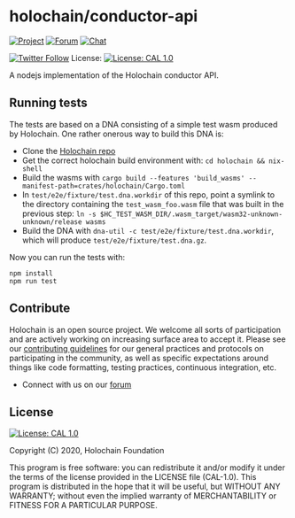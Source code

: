 # holochain/conductor-api

[![Project](https://img.shields.io/badge/project-holochain-blue.svg?style=flat-square)](http://holochain.org/)
[![Forum](https://img.shields.io/badge/chat-forum%2eholochain%2enet-blue.svg?style=flat-square)](https://forum.holochain.org)
[![Chat](https://img.shields.io/badge/chat-chat%2eholochain%2enet-blue.svg?style=flat-square)](https://chat.holochain.org)

[![Twitter Follow](https://img.shields.io/twitter/follow/holochain.svg?style=social&label=Follow)](https://twitter.com/holochain)
License: [![License: CAL 1.0](https://img.shields.io/badge/License-CAL%201.0-blue.svg)](https://github.com/holochain/cryptographic-autonomy-license)

A nodejs implementation of the Holochain conductor API.

## Running tests

The tests are based on a DNA consisting of a simple test wasm produced by Holochain. One rather onerous way to build this DNA is:

- Clone the [Holochain repo](https://github.com/holochain/holochain)
- Get the correct holochain build environment with: `cd holochain && nix-shell`
- Build the wasms with `cargo build --features 'build_wasms' --manifest-path=crates/holochain/Cargo.toml`
- In `test/e2e/fixture/test.dna.workdir` of this repo, point a symlink to the directory containing the `test_wasm_foo.wasm` file that was built in the previous step: `ln -s $HC_TEST_WASM_DIR/.wasm_target/wasm32-unknown-unknown/release wasms`
- Build the DNA with `dna-util -c test/e2e/fixture/test.dna.workdir`, which will produce `test/e2e/fixture/test.dna.gz`.

Now you can run the tests with:

```
npm install
npm run test
```

## Contribute
Holochain is an open source project.  We welcome all sorts of participation and are actively working on increasing surface area to accept it.  Please see our [contributing guidelines](/CONTRIBUTING.md) for our general practices and protocols on participating in the community, as well as specific expectations around things like code formatting, testing practices, continuous integration, etc.

* Connect with us on our [forum](https://forum.holochain.org)

## License
 [![License: CAL 1.0](https://img.shields.io/badge/License-CAL%201.0-blue.svg)](https://github.com/holochain/cryptographic-autonomy-license)

Copyright (C) 2020, Holochain Foundation

This program is free software: you can redistribute it and/or modify it under the terms of the license
provided in the LICENSE file (CAL-1.0).  This program is distributed in the hope that it will be useful,
but WITHOUT ANY WARRANTY; without even the implied warranty of MERCHANTABILITY or FITNESS FOR A PARTICULAR
PURPOSE.
